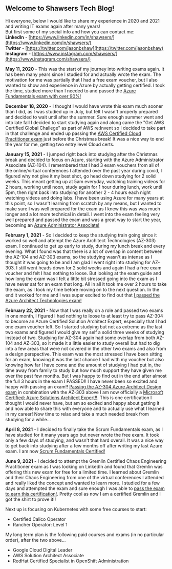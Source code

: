 ## Welcome to Shawsers Tech Blog!

Hi everyone, below I would like to share my experience in 2020 and 2021 and writing IT exams again after many years!  
But first some of my social info and how you can contact me:  
**LinkedIn** - [https://www.linkedin.com/in/shawsers/](https://www.linkedin.com/in/shawsers/)  
**Twitter** - [https://twitter.com/jasonbshaw](https://twitter.com/jasonbshaw)  
**Instagram** - [https://www.instagram.com/shawsers/](https://www.instagram.com/shawsers/)  

**May 11, 2020** - This was the start of my journey into writing exams again.  It has been many years since I studied for and actually wrote the exam.  The motivation for me was partially that I had a free exam voucher, but I also wanted to show and experience in Azure by actually getting certified.  I took the time, studied more than I needed to and passed the [Azure Fundamentals exam with over 90%!](https://www.credly.com/badges/5e3acbf5-38cf-4cb7-970e-1fa864e4c0b1)

**December 18, 2020** - I thought I would have wrote this exam much sooner than I did, as I was studied up in July, but felt I wasn't properly prepared and decided to wait until after the summer.  Sure enough summer went and into late fall I decided to start studying again and along came the "Get AWS Certified Global Challege" as part of AWS re:Invent so I decided to take part in that challenge and ended up passing the [AWS Certified Cloud Practitioner exam](https://www.credly.com/badges/25131d43-02be-43a5-8088-846fd9951338) just before the Christmas break!  It was a nice way to end the year for me, getting two entry level Cloud certs.

**January 15, 2021** - I jumped right back into studying after the Christmas break and decided to focus on Azure, starting with the Azure Administrator Associate (AZ-104).  I remembered that I had 3 exam vouchers from all of the online/virtual conferences I attended over the past year during covid, I figured why not give it my best shot, go head down studying for 2 solid weeks. This meant getting up at 5am everyday, watching training videos for 2 hours, working until noon, study again for 1 hour during lunch, work until 5pm, then right back into studying for another 2 - 4 hours each night watching videos and doing labs.  I have been using Azure for many years at this point, so I wasn't learning from scratch by any means, but I wanted to make sure I was well prepared for the exam as I knew this was was much longer and a lot more technical in detail. I went into the exam feeling very well prepared and passed the exam and was a great way to start the year, becoming an [Azure Administrator Associate!](https://www.credly.com/badges/2a409d50-b51f-47e8-84d5-0e5b0433e9cd)

**February 1, 2021** - So I decided to keep the studying train going since it worked so well and attempt the Azure Architect Technologies (AZ-303) exam.  I continued to get up early to study, during my lunch break and every evening.  What I found was that there is a lot of overlap in content between the AZ-104 and AZ-303 exams, so the studying wasn't as intense as I thought it was going to be and I am glad I went right into studying for AZ-303.  I still went heads down for 2 solid weeks and again I had a free exam voucher and felt I had nothing to loose.  But looking at the exam guide and how long the exam was I felt a little bit stressed going into the exam as I have never sat for an exam that long.  All in all it took me over 2 hours to take the exam, as I took my time before moving on to the next question.  In the end it worked for me and I was super excited to find out that [I passed the Azure Architect Technologies exam!](https://www.credly.com/badges/3e1fe1b1-2b87-4144-b872-a0c9da91b3aa)

**February 22, 2021** - Now that I was really on a role and passed two exams in one month, I figured I had nothing to loose to at least try to pass AZ-304 to become an Azure Certified Solution Architect Expert, especially that I had one exam voucher left.  So I started studying but not as extreme as the last two exams and figured I would give my self a solid three weeks of studying instead of two.  Studying for AZ-304 again had some overlap from both AZ-104 and AZ-303, so it made it a little easier to study overall but had to dig into a few areas that were not covered in the other two exams and also from a design perspective.  This exam was the most stressed I have been sitting for an exam, knowing it was the last chance I had with my voucher but also knowing how far I have come and the amount of studying I had put in, the time away from family to study but how much support they have given me over the past few months.  But I was happy to find out in the end after almost the full 3 hours in the exam I PASSED!!  I have never been so excited and happy with passing an exam!!  [Passing the AZ-304 Azure Architect Design exam](https://www.credly.com/badges/01bdcfd6-7d24-4603-b76f-4476a1cfc54d) in combination with the AZ-303 above I am now officially a [Microsoft Certified: Azure Solutions Architect Expert!!](https://www.credly.com/badges/d4658cb6-9307-4799-979a-5d995198c43e).  This is one certification I thought I would never have, but am so excited and happy about getting it and now able to share this with everyone and to actually use what I learned in my career!  Now time to relax and take a much needed break from studying for a while...

**April 8, 2021** - I decided to finally take the Scrum Fundamentals exam, as I have studied for it many years ago but never wrote the free exam.  It took only a few days of studying, and wasn't that hard overall.  It was a nice way to get back into studying after a few months off after writing my last Azure exam.  I am now [Scrum Fundamentals Certified!](https://www.scrumstudy.com/certification/verify?type=SFC&number=838678)


**June 9, 2021** - I decided to attempt the Gremlin Certified Chaos Engineering Practitioner exam as I was looking on LinkedIn and found that Gremlin was offering this new exam for free for a limited time.  I learned about Gremlin and their Chaos Engineering from one of the virtual conferences I attended and really liked the concept and wanted to learn more.  I studied for a few days and attempted the exam and sure enough I was able to [pass the exam to earn this certification!](https://www.credential.net/899958b7-8a62-4d68-9e46-22a4b25d101b#gs.8dku72).  Pretty cool as now I am a certified Gremlin and I got the shirt to prove it!!

Next up is focusing on Kubernetes with some free courses to start:
- Certified Calico Operator
- Rancher Operator: Level 1

My long term plan is the following paid courses and exams (in no particular order), after the two above...
- Google Cloud Digital Leader
- AWS Solution Architect Associate
- RedHat Certified Specialist in OpenShift Administration
